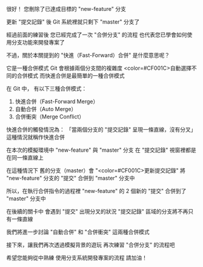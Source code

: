 很好！
您刪除了已達成目標的 "new-feature" 分支

更新 "提交記錄" 後
Git 系統裡就只剩下 "master" 分支了

經過前面的練習後
您已經完成了一次 "合併分支" 的流程
也代表您已學會如何使用分支功能來開發專案了

不過，關於本關提到的 
"快進（Fast-Forward）合併" 是什麼意思呢？

它是一種合併模式
Git 會根據兩個分支間的複雜度
<color=#CF001C>自動選擇</color>不同的合併模式
而快進合併是最簡單的一種合併模式

在 Git 中， 有以下三種合併模式：
1. 快進合併（Fast-Forward Merge）
2. 自動合併（Auto Merge）
3. 合併衝突（Merge Conflict）

快進合併的觸發情況為：
「當兩個分支的 "提交記錄" 呈現一條直線，沒有分叉」
這種情況就稱作快進合併

在本次的模擬環境中
"new-feature" 與 "master" 分支
在 "提交記錄" 視窗裡都是在同一條直線上

在這種情況下
舊的分支（master）會 "<color=#CF001C>更新提交記錄</color>"
將 "new-feature" 分支的 "提交" 合併到 "master" 分支中

所以，在執行合併指令的過程裡
"new-feature" 的 2 個新的 "提交" 
合併到了 "master" 分支中

在後續的關卡中
會遇到 "提交" 出現分叉的狀況
"提交記錄" 區域的分支將不再只有一條直線

我們將進一步討論 "自動合併" 和 "合併衝突" 
這兩種合併模式

接下來，讓我們再次透過模擬背景的遊玩
再次練習 "合併分支" 的流程吧

希望您能夠從中熟練
使用分支系統開發專案的流程
請加油！